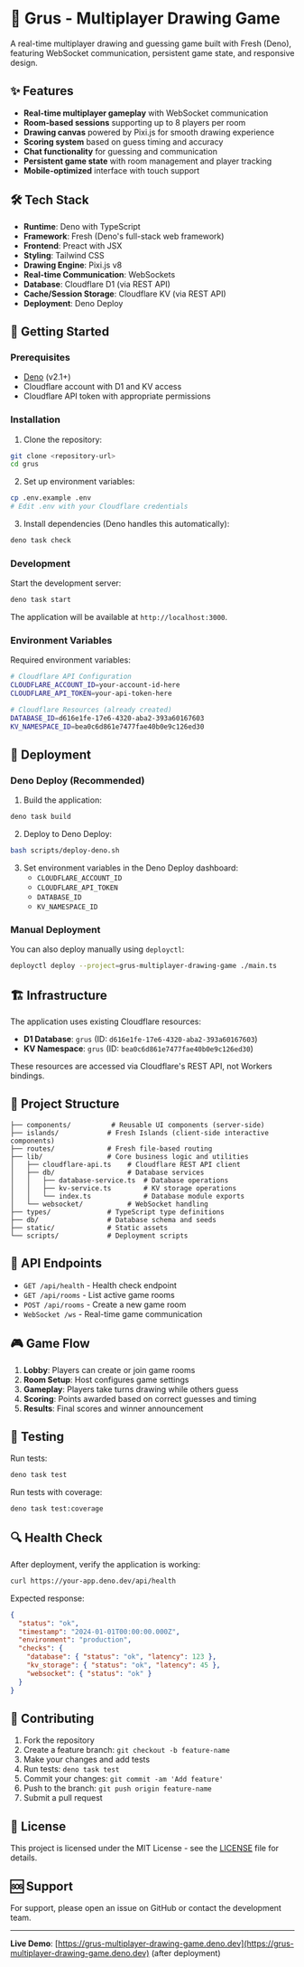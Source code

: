 # 🎨 Grus - Multiplayer Drawing Game

A real-time multiplayer drawing and guessing game built with Fresh (Deno), featuring WebSocket communication, persistent game state, and responsive design.

## ✨ Features

- **Real-time multiplayer gameplay** with WebSocket communication
- **Room-based sessions** supporting up to 8 players per room
- **Drawing canvas** powered by Pixi.js for smooth drawing experience
- **Scoring system** based on guess timing and accuracy
- **Chat functionality** for guessing and communication
- **Persistent game state** with room management and player tracking
- **Mobile-optimized** interface with touch support

## 🛠️ Tech Stack

- **Runtime**: Deno with TypeScript
- **Framework**: Fresh (Deno's full-stack web framework)
- **Frontend**: Preact with JSX
- **Styling**: Tailwind CSS
- **Drawing Engine**: Pixi.js v8
- **Real-time Communication**: WebSockets
- **Database**: Cloudflare D1 (via REST API)
- **Cache/Session Storage**: Cloudflare KV (via REST API)
- **Deployment**: Deno Deploy

## 🚀 Getting Started

### Prerequisites

- [Deno](https://deno.land/) (v2.1+)
- Cloudflare account with D1 and KV access
- Cloudflare API token with appropriate permissions

### Installation

1. Clone the repository:

```bash
git clone <repository-url>
cd grus
```

2. Set up environment variables:

```bash
cp .env.example .env
# Edit .env with your Cloudflare credentials
```

3. Install dependencies (Deno handles this automatically):

```bash
deno task check
```

### Development

Start the development server:

```bash
deno task start
```

The application will be available at `http://localhost:3000`.

### Environment Variables

Required environment variables:

```bash
# Cloudflare API Configuration
CLOUDFLARE_ACCOUNT_ID=your-account-id-here
CLOUDFLARE_API_TOKEN=your-api-token-here

# Cloudflare Resources (already created)
DATABASE_ID=d616e1fe-17e6-4320-aba2-393a60167603
KV_NAMESPACE_ID=bea0c6d861e7477fae40b0e9c126ed30
```

## 🚀 Deployment

### Deno Deploy (Recommended)

1. Build the application:

```bash
deno task build
```

2. Deploy to Deno Deploy:

```bash
bash scripts/deploy-deno.sh
```

3. Set environment variables in the Deno Deploy dashboard:
   - `CLOUDFLARE_ACCOUNT_ID`
   - `CLOUDFLARE_API_TOKEN`
   - `DATABASE_ID`
   - `KV_NAMESPACE_ID`

### Manual Deployment

You can also deploy manually using `deployctl`:

```bash
deployctl deploy --project=grus-multiplayer-drawing-game ./main.ts
```

## 🏗️ Infrastructure

The application uses existing Cloudflare resources:

- **D1 Database**: `grus` (ID: `d616e1fe-17e6-4320-aba2-393a60167603`)
- **KV Namespace**: `grus` (ID: `bea0c6d861e7477fae40b0e9c126ed30`)

These resources are accessed via Cloudflare's REST API, not Workers bindings.

## 📁 Project Structure

```
├── components/          # Reusable UI components (server-side)
├── islands/            # Fresh Islands (client-side interactive components)
├── routes/             # Fresh file-based routing
├── lib/                # Core business logic and utilities
│   ├── cloudflare-api.ts    # Cloudflare REST API client
│   ├── db/                  # Database services
│   │   ├── database-service.ts  # Database operations
│   │   ├── kv-service.ts        # KV storage operations
│   │   └── index.ts             # Database module exports
│   └── websocket/           # WebSocket handling
├── types/              # TypeScript type definitions
├── db/                 # Database schema and seeds
├── static/             # Static assets
└── scripts/            # Deployment scripts
```

## 🔧 API Endpoints

- `GET /api/health` - Health check endpoint
- `GET /api/rooms` - List active game rooms
- `POST /api/rooms` - Create a new game room
- `WebSocket /ws` - Real-time game communication

## 🎮 Game Flow

1. **Lobby**: Players can create or join game rooms
2. **Room Setup**: Host configures game settings
3. **Gameplay**: Players take turns drawing while others guess
4. **Scoring**: Points awarded based on correct guesses and timing
5. **Results**: Final scores and winner announcement

## 🧪 Testing

Run tests:

```bash
deno task test
```

Run tests with coverage:

```bash
deno task test:coverage
```

## 🔍 Health Check

After deployment, verify the application is working:

```bash
curl https://your-app.deno.dev/api/health
```

Expected response:

```json
{
  "status": "ok",
  "timestamp": "2024-01-01T00:00:00.000Z",
  "environment": "production",
  "checks": {
    "database": { "status": "ok", "latency": 123 },
    "kv_storage": { "status": "ok", "latency": 45 },
    "websocket": { "status": "ok" }
  }
}
```

## 🤝 Contributing

1. Fork the repository
2. Create a feature branch: `git checkout -b feature-name`
3. Make your changes and add tests
4. Run tests: `deno task test`
5. Commit your changes: `git commit -am 'Add feature'`
6. Push to the branch: `git push origin feature-name`
7. Submit a pull request

## 📄 License

This project is licensed under the MIT License - see the [LICENSE](LICENSE) file for details.

## 🆘 Support

For support, please open an issue on GitHub or contact the development team.

---

**Live Demo**: [https://grus-multiplayer-drawing-game.deno.dev](https://grus-multiplayer-drawing-game.deno.dev) (after deployment)
